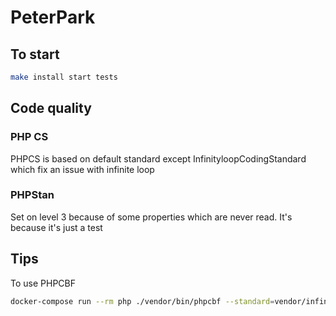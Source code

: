 # PeterPark

## To start

```bash
make install start tests
```

## Code quality

### PHP CS

PHPCS is based on default standard except InfinityloopCodingStandard which fix an issue with infinite loop

### PHPStan

Set on level 3 because of some properties which are never read. It's because it's just a test

## Tips

To use PHPCBF

```bash
docker-compose run --rm php ./vendor/bin/phpcbf --standard=vendor/infinityloop-dev/coding-standard/InfinityloopCodingStandard/ruleset.xml src/ tests/ features/bootstrap
```

